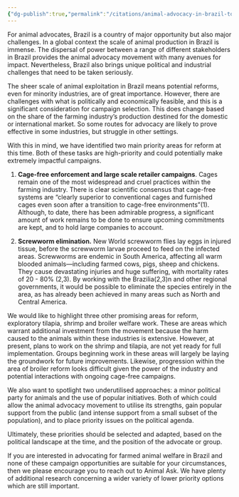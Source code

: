 ```yaml
---
{"dg-publish":true,"permalink":"/citations/animal-advocacy-in-brazil-top-opportunities-for-impact-animal-ask/","created":"2025-10-01T10:12:13.647+01:00","updated":"2025-10-01T10:53:06.746+01:00"}
---
```


For animal advocates, Brazil is a country of major opportunity but also major challenges. In a global context the scale of animal production in Brazil is immense. The dispersal of power between a range of different stakeholders in Brazil provides the animal advocacy movement with many avenues for impact. Nevertheless, Brazil also brings unique political and industrial challenges that need to be taken seriously.

The sheer scale of animal exploitation in Brazil means potential reforms, even for minority industries, are of great importance. However, there are challenges with what is politically and economically feasible, and this is a significant consideration for campaign selection. This does change based on the share of the farming industry’s production destined for the domestic or international market. So some routes for advocacy are likely to prove effective in some industries, but struggle in other settings. 

With this in mind, we have identified two main priority areas for reform at this time. Both of these tasks are high-priority and could potentially make extremely impactful campaigns.

1. **Cage-free enforcement and large scale retailer campaigns**. Cages remain one of the most widespread and cruel practices within the farming industry. There is clear scientific consensus that cage-free systems are “clearly superior to conventional cages and furnished cages even soon after a transition to cage-free environments”(1). Although, to date, there has been admirable progress, a significant amount of work remains to be done to ensure upcoming commitments are kept, and to hold large companies to account. 

2. **Screwworm elimination.** New World screwworm flies lay eggs in injured tissue, before the screwworm larvae proceed to feed on the infected areas. Screwworms are endemic in South America, affecting all warm blooded animals—including farmed cows, pigs, sheep and chickens. They cause devastating injuries and huge suffering, with mortality rates of 20 - 80% (2,3). By working with the Brazilia(2,3)n and other regional governments, it would be possible to eliminate the species entirely in the area, as has already been achieved in many areas such as North and Central America. 

We would like to highlight three other promising areas for reform, exploratory tilapia, shrimp and broiler welfare work. These are areas which warrant additional investment from the movement because the harm caused to the animals within these industries is extensive. However, at present, plans to work on the shrimp and tilapia, are not yet ready for full implementation. Groups beginning work in these areas will largely be laying the groundwork for future improvements. Likewise, progression within the area of broiler reform looks difficult given the power of the industry and potential interactions with ongoing cage-free campaigns. 

We also want to spotlight two underutilised approaches: a minor political party for animals and the use of popular initiatives. Both of which could allow the animal advocacy movement to utilise its strengths, gain popular support from the public (and intense support from a small subset of the population), and to place priority issues on the political agenda. 

Ultimately, these priorities should be selected and adapted, based on the political landscape at the time, and the position of the advocate or group. 

If you are interested in advocating for farmed animal welfare in Brazil and none of these campaign opportunities are suitable for your circumstances, then we please encourage you to reach out to Animal Ask. We have plenty of additional research concerning a wider variety of lower priority options which are still important.
